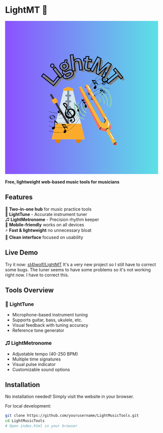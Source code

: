 # LightMT 🎵

![LightMT Banner](logo.png)

**Free, lightweight web-based music tools for musicians**  

## Features

🚀 **Two-in-one hub** for music practice tools  
🎸 **LightTune** - Accurate instrument tuner  
♫ **LightMetronome** - Precision rhythm keeper  
📱 **Mobile-friendly** works on all devices  
⚡ **Fast & lightweight** no unnecessary bloat  
🎨 **Clean interface** focused on usability  

## Live Demo

Try it now: [st4lwolf/LightMT](https://main.st4lwolf.org/projects/LightMT)
It's a very new project so I still have to correct some bugs. The tuner seems to have some problems so it's not working right now. I have to correct this.
## Tools Overview

### 🎸 LightTune
- Microphone-based instrument tuning
- Supports guitar, bass, ukulele, etc.
- Visual feedback with tuning accuracy
- Reference tone generator

### ♫ LightMetronome
- Adjustable tempo (40-250 BPM)
- Multiple time signatures
- Visual pulse indicator
- Customizable sound options

## Installation

No installation needed! Simply visit the website in your browser.

For local development:

```bash
git clone https://github.com/yourusername/LightMusicTools.git
cd LightMusicTools
# Open index.html in your browser
